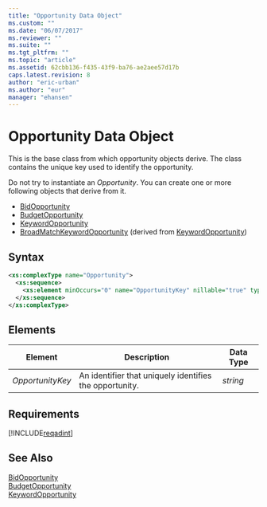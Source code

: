 ```yaml
---
title: "Opportunity Data Object"
ms.custom: ""
ms.date: "06/07/2017"
ms.reviewer: ""
ms.suite: ""
ms.tgt_pltfrm: ""
ms.topic: "article"
ms.assetid: 62cbb136-f435-43f9-ba76-ae2aee57d17b
caps.latest.revision: 8
author: "eric-urban"
ms.author: "eur"
manager: "ehansen"
---
```

# Opportunity Data Object
This is the base class from which opportunity objects derive. The class contains the unique key used to identify the opportunity.

Do not try to instantiate an *Opportunity*. You can create one or more following objects that derive from it.
- [BidOpportunity](../adinsight-api/bidopportunity-data-object.md)  
- [BudgetOpportunity](../adinsight-api/budgetopportunity-data-object.md)  
- [KeywordOpportunity](../adinsight-api/keywordopportunity-data-object.md)  
- [BroadMatchKeywordOpportunity](../adinsight-api/broadmatchkeywordopportunity-data-object.md) (derived from [KeywordOpportunity](../adinsight-api/keywordopportunity-data-object.md))

## Syntax

```xml
<xs:complexType name="Opportunity">
  <xs:sequence>
    <xs:element minOccurs="0" name="OpportunityKey" nillable="true" type="xs:string" />
  </xs:sequence>
</xs:complexType>
```

## <a name="Elements"></a>Elements

|Element|Description|Data Type|
|-----------|---------------|-------------|
|*OpportunityKey*|An identifier that uniquely identifies the opportunity.|*string*|

## Requirements
[!INCLUDE[reqadint](../adinsight-api/includes/reqadint.md)]
## See Also
[BidOpportunity](../adinsight-api/bidopportunity-data-object.md)  
[BudgetOpportunity](../adinsight-api/budgetopportunity-data-object.md)  
[KeywordOpportunity](../adinsight-api/keywordopportunity-data-object.md)  

